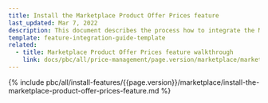 ```yaml
---
title: Install the Marketplace Product Offer Prices feature
last_updated: Mar 7, 2022
description: This document describes the process how to integrate the Marketplace Product Offer Prices feature into a Spryker project.
template: feature-integration-guide-template
related:
  - title: Marketplace Product Offer Prices feature walkthrough
    link: docs/pbc/all/price-management/page.version/marketplace/marketplace-product-offer-prices-feature-overview.html
---
```


{% include pbc/all/install-features/{{page.version}}/marketplace/install-the-marketplace-product-offer-prices-feature.md %} <!-- To edit, see /_includes/pbc/all/install-features/202212.0/marketplace/install-the-marketplace-product-offer-prices-feature.md -->
